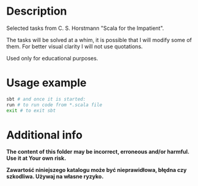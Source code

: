 # Description

Selected tasks from C. S. Horstmann "Scala for the Impatient".

The tasks will be solved at a whim, it is possible that I will modify some of them.
For better visual clarity I will not use quotations.

Used only for educational purposes.

# Usage example

```bash
sbt # and once it is started:
run # to run code from *.scala file
exit # to exit sbt
```

# Additional info

**The content of this folder may be incorrect, erroneous and/or harmful. Use it at Your own risk.**

**Zawartość niniejszego katalogu może być nieprawidłowa, błędna czy szkodliwa. Używaj na własne ryzyko.**
